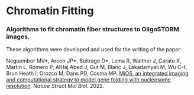 # Chromatin Fitting

### Algorithms to fit chromatin fiber structures to OligoSTORM images.

These algorithms were developed and used for the writing of the paper:

Neguembor MV*, Arcon JP*, Buitrago D*, Lema R, Walther J, Garate X, Martin L, Romero P, AlHaj Abed J, Gut M, Blanc J, Lakadamyali M, Wu C-t, Brun Heath I, Orozco M, Dans PD, Cosma MP. [MiOS, an integrated imaging and computational strategy to model gene folding with nucleosome resolution](https://www.nature.com/articles/s41594-022-00839-y). *Nature Struct Mol Biol.* 2022.

